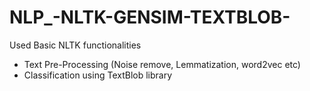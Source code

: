 # NLP_-NLTK-GENSIM-TEXTBLOB- 
 
Used Basic NLTK functionalities  
 
- Text Pre-Processing (Noise remove, Lemmatization, word2vec etc)
- Classification using TextBlob library  
